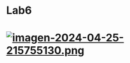 # Lab6

# [![imagen-2024-04-25-215755130.png](https://i.postimg.cc/Hxyvp9nr/imagen-2024-04-25-215755130.png)](https://postimg.cc/62BfcRdK)
